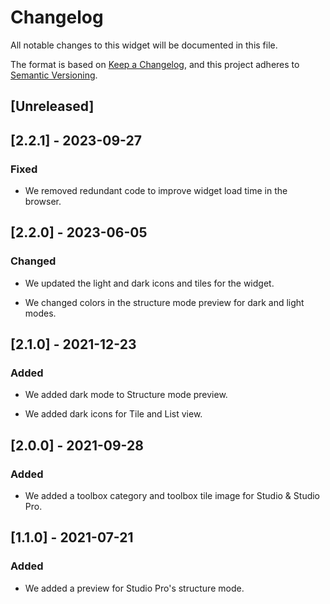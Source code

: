 # Changelog

All notable changes to this widget will be documented in this file.

The format is based on [Keep a Changelog](https://keepachangelog.com/en/1.0.0/), and this project adheres to [Semantic Versioning](https://semver.org/spec/v2.0.0.html).

## [Unreleased]

## [2.2.1] - 2023-09-27

### Fixed

- We removed redundant code to improve widget load time in the browser.

## [2.2.0] - 2023-06-05

### Changed

- We updated the light and dark icons and tiles for the widget.

- We changed colors in the structure mode preview for dark and light modes.

## [2.1.0] - 2021-12-23

### Added

- We added dark mode to Structure mode preview.

- We added dark icons for Tile and List view.

## [2.0.0] - 2021-09-28

### Added

- We added a toolbox category and toolbox tile image for Studio & Studio Pro.

## [1.1.0] - 2021-07-21

### Added

- We added a preview for Studio Pro's structure mode.
